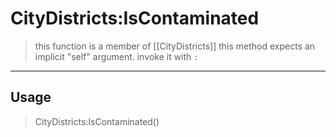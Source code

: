 # CityDistricts:IsContaminated
> this function is a member of [[CityDistricts]]
> this method expects an implicit "self" argument. invoke it with `:`
-----
## Usage
> CityDistricts:IsContaminated()
